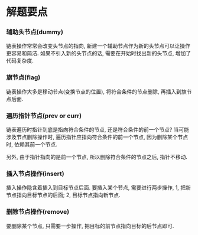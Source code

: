 # 解题要点

### 辅助头节点(dummy)

链表操作常常会改变头节点的指向, 新建一个辅助节点作为新的头节点可以让操作更容易和简洁. 如果不引入新的头节点的话, 需要在开始时找出新的头节点, 增加了代码复杂度.

### 旗节点(flag)

链表操作大多是移动节点(变换节点的位置), 将符合条件的节点删除, 再插入到旗节点后面.

### 遍历指针节点(prev or curr)

链表遍历时指针到底是指向符合条件的节点, 还是符合条件的前一个节点? 当可能涉及节点删除操作时, 遍历指针应指向符合条件的前一个节点, 因为删除某个节点时, 依赖其前一个节点.

另外, 由于指针指向的是前一个节点, 所以删除符合条件的节点之后, 指针不移动.

### 插入节点操作(insert)

插入操作隐含着插入到目标节点后面. 要插入某个节点, 需要进行两步操作, 1, 把新节点指向目标节点的后面; 2, 目标节点指向新节点.

### 删除节点操作(remove)

要删除某个节点, 只需要一步操作, 把目标的前节点指向目标的后节点即可.
